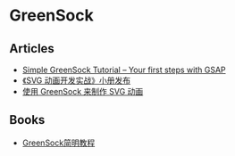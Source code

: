 # GreenSock

## Articles
* [Simple GreenSock Tutorial – Your first steps with GSAP](https://ihatetomatoes.net/simple-greensock-tutorial-your-first-steps-with-gsap/)
* [《SVG 动画开发实战》小册发布](https://segmentfault.com/a/1190000038486133)
* [使用 GreenSock 来制作 SVG 动画](https://segmentfault.com/a/1190000007770468)

## Books
* [GreenSock简明教程](http://svgtrick.com/book/greensock/)
